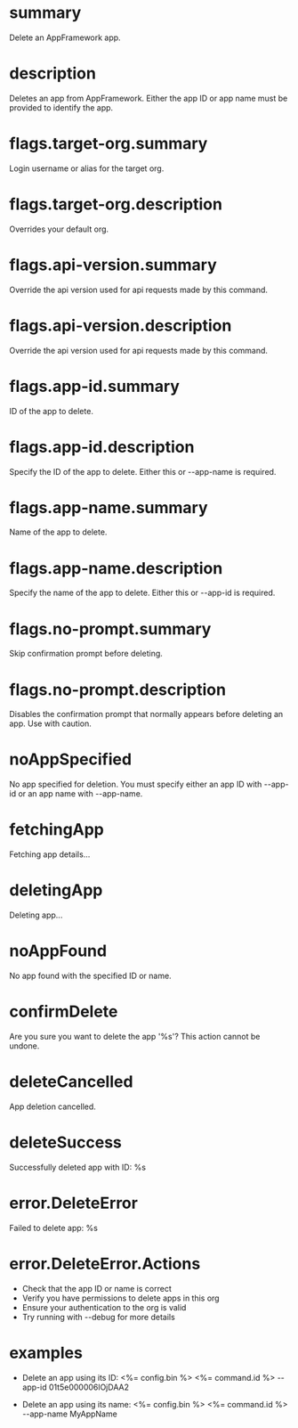 # summary

Delete an AppFramework app.

# description

Deletes an app from AppFramework. Either the app ID or app name must be provided to identify the app.

# flags.target-org.summary

Login username or alias for the target org.

# flags.target-org.description

Overrides your default org.

# flags.api-version.summary

Override the api version used for api requests made by this command.

# flags.api-version.description

Override the api version used for api requests made by this command.

# flags.app-id.summary

ID of the app to delete.

# flags.app-id.description

Specify the ID of the app to delete. Either this or --app-name is required.

# flags.app-name.summary

Name of the app to delete.

# flags.app-name.description

Specify the name of the app to delete. Either this or --app-id is required.

# flags.no-prompt.summary

Skip confirmation prompt before deleting.

# flags.no-prompt.description

Disables the confirmation prompt that normally appears before deleting an app. Use with caution.

# noAppSpecified

No app specified for deletion. You must specify either an app ID with --app-id or an app name with --app-name.

# fetchingApp

Fetching app details...

# deletingApp

Deleting app...

# noAppFound

No app found with the specified ID or name.

# confirmDelete

Are you sure you want to delete the app '%s'? This action cannot be undone.

# deleteCancelled

App deletion cancelled.

# deleteSuccess

Successfully deleted app with ID: %s

# error.DeleteError

Failed to delete app: %s

# error.DeleteError.Actions

- Check that the app ID or name is correct
- Verify you have permissions to delete apps in this org
- Ensure your authentication to the org is valid
- Try running with --debug for more details

# examples

- Delete an app using its ID:
  <%= config.bin %> <%= command.id %> --app-id 01t5e000006lOjDAA2

- Delete an app using its name:
  <%= config.bin %> <%= command.id %> --app-name MyAppName
